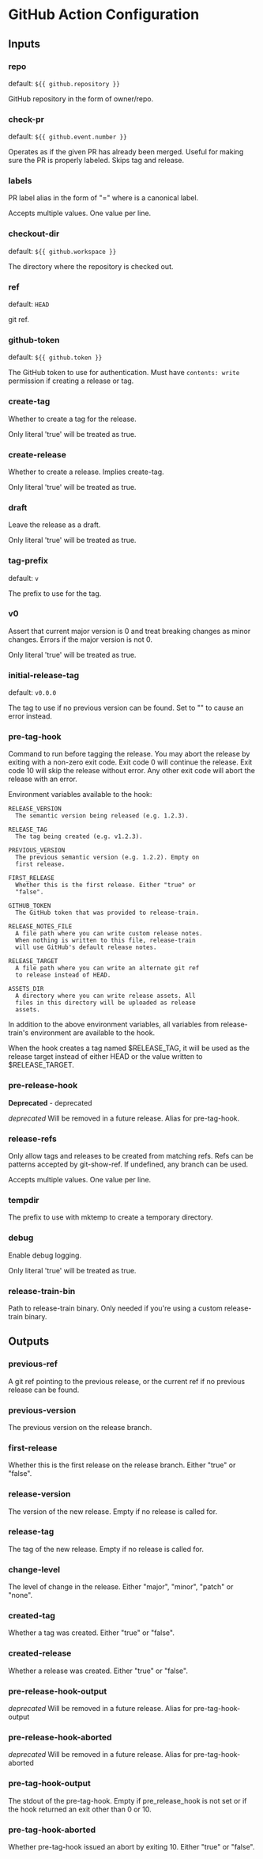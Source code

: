 # GitHub Action Configuration

<!--- start action doc --->

## Inputs

### repo

default: `${{ github.repository }}`

GitHub repository in the form of owner/repo.

### check-pr

default: `${{ github.event.number }}`

Operates as if the given PR has already been merged. Useful for making sure the PR is properly labeled.
Skips tag and release.

### labels

PR label alias in the form of "<alias>=<label>" where <label> is a canonical label.

Accepts multiple values. One value per line.

### checkout-dir

default: `${{ github.workspace }}`

The directory where the repository is checked out.

### ref

default: `HEAD`

git ref.

### github-token

default: `${{ github.token }}`

The GitHub token to use for authentication. Must have `contents: write` permission if creating a release or tag.

### create-tag

Whether to create a tag for the release.

Only literal 'true' will be treated as true.

### create-release

Whether to create a release. Implies create-tag.

Only literal 'true' will be treated as true.

### draft

Leave the release as a draft.

Only literal 'true' will be treated as true.

### tag-prefix

default: `v`

The prefix to use for the tag.

### v0

Assert that current major version is 0 and treat breaking changes as minor changes.
Errors if the major version is not 0.

Only literal 'true' will be treated as true.

### initial-release-tag

default: `v0.0.0`

The tag to use if no previous version can be found. Set to "" to cause an error instead.

### pre-tag-hook

Command to run before tagging the release. You may abort the release by exiting with a non-zero exit code. Exit code 0
will continue the release. Exit code 10 will skip the release without error. Any other exit code will abort the release
with an error.

Environment variables available to the hook:

    RELEASE_VERSION
      The semantic version being released (e.g. 1.2.3).

    RELEASE_TAG
      The tag being created (e.g. v1.2.3).

    PREVIOUS_VERSION
      The previous semantic version (e.g. 1.2.2). Empty on
      first release.

    FIRST_RELEASE
      Whether this is the first release. Either "true" or
      "false".

    GITHUB_TOKEN
      The GitHub token that was provided to release-train.

    RELEASE_NOTES_FILE
      A file path where you can write custom release notes.
      When nothing is written to this file, release-train
      will use GitHub's default release notes.

    RELEASE_TARGET
      A file path where you can write an alternate git ref
      to release instead of HEAD.

    ASSETS_DIR
      A directory where you can write release assets. All
      files in this directory will be uploaded as release
      assets.

In addition to the above environment variables, all variables from release-train's environment are available to the
hook.

When the hook creates a tag named $RELEASE_TAG, it will be used as the release target instead of either HEAD or the
value written to $RELEASE_TARGET.

### pre-release-hook

__Deprecated__ - deprecated

*deprecated* Will be removed in a future release. Alias for pre-tag-hook.

### release-refs

Only allow tags and releases to be created from matching refs. Refs can be patterns accepted by git-show-ref.
If undefined, any branch can be used.

Accepts multiple values. One value per line.

### tempdir

The prefix to use with mktemp to create a temporary directory.

### debug

Enable debug logging.

Only literal 'true' will be treated as true.

### release-train-bin

Path to release-train binary. Only needed if you're using a custom release-train binary.

## Outputs

### previous-ref

A git ref pointing to the previous release, or the current ref if no previous release can be found.

### previous-version

The previous version on the release branch.

### first-release

Whether this is the first release on the release branch. Either "true" or "false".

### release-version

The version of the new release. Empty if no release is called for.

### release-tag

The tag of the new release. Empty if no release is called for.

### change-level

The level of change in the release. Either "major", "minor", "patch" or "none".

### created-tag

Whether a tag was created. Either "true" or "false".

### created-release

Whether a release was created. Either "true" or "false".

### pre-release-hook-output

*deprecated* Will be removed in a future release. Alias for pre-tag-hook-output

### pre-release-hook-aborted

*deprecated* Will be removed in a future release. Alias for pre-tag-hook-aborted

### pre-tag-hook-output

The stdout of the pre-tag-hook. Empty if pre_release_hook is not set or if the hook returned an exit other than 0 or 10.

### pre-tag-hook-aborted

Whether pre-tag-hook issued an abort by exiting 10. Either "true" or "false".
<!--- end action doc --->
